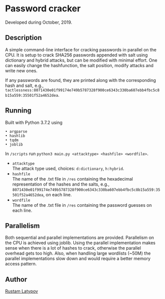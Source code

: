 # Password cracker 

Developed during October, 2019.

## Description

A simple command-line interface for cracking passwords in parallel on the CPU. It is setup to crack SHA256  passwords appended with salt using dictionary and hybrid attacks, but can be modified with minimal effort. One can easily change the hashfunction, the salt position, modify attacks and write new ones.

If any passwords are found, they are printed along with the corresponding hash and salt, e.g., `tactlessness:8071430e01f99174e749b5787328f900ce6343c330ba607ebb4fbc5c8b15a559:35501f52a4652dea`.


## Running

Built with Python 3.7.2 using

```
• argparse
• hashlib
• tqdm
• joblib
```

In `/scripts` run `python3 main.py <attacktype> <hashfile> <wordfile>`. <br/>

- `attacktype` <br/>
The attack type used, choices: `d:dictionary`, `h:hybrid`.
- `hashfile` <br/>
The name of the .txt file in `/res` containing the hexadecimal representation of the hashes and the salts, e.g.,  `8071430e01f99174e749b5787328f900ce6343c330ba607ebb4fbc5c8b15a559:35501f52a4652dea`, on each line.
- `wordfile` <br/>
The name of the .txt file in `/res` containing the password guesses on each line. 


## Parallelism
Both sequential and parallel implementations are provided. Parallelism on the CPU is achieved using joblib. Using the parallel implementation makes sense when there is a lot of hashes to crack, otherwise the parallel overhead gets too high. Also, when handling large wordlists (~50M) the parallel implementations slow down and would require a better memory access pattern.


## Author

[Rustam Latypov](mailto:rustam.latypov@aalto.fi)
